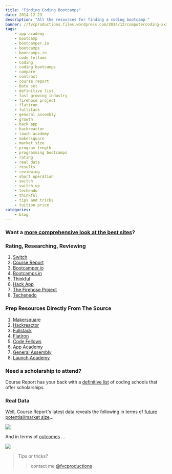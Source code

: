 ```yaml
---
title: "Finding Coding Bootcamps"
date: 2014-12-23
description: "All the resources for finding a coding bootcamp."
banner: //fvcproductions.files.wordpress.com/2014/12/computercoding-xx3888-2187-0-203.jpg
tags:
    - app academy
    - bootcamp
    - bootcamper.io
    - bootcamps
    - bootcamps.in
    - code fellows
    - Coding
    - coding bootcamps
    - compare
    - contrast
    - course report
    - Data set
    - definitive list
    - fast growing industry
    - firehose project
    - flatiron
    - fullstack
    - general assembly
    - growth
    - hack app
    - hackreactor
    - lauch academy
    - makersquare
    - market size
    - program length
    - programming bootcamps
    - rating
    - real data
    - results
    - reviewing
    - short operation
    - switch
    - switch up
    - techendo
    - thinkful
    - tips and tricks
    - tuition price
categories:
    - blog
---
```


### Want a [more comprehensive look at the best sites](//fvcproductions.com/blog/2014/11/10/magnifying-the-bootcamp-research-experience/ "Magnifying the Bootcamp Research Experience")?

### Rating, Researching, Reviewing

1. [Switch](//www.switchup.org/)
2. [Course Report](//www.coursereport.com/)
3. [Bootcamper.io](//bootcamper.io/)
4. [Bootcamps.in](//www.bootcamps.in/)
5. [Thinkful](//www.thinkful.com/bootcamps/)
6. [Hack App](//hackapp.co/)
7. [The Firehose Project](//www.thefirehoseproject.com/definitive-guide)
8. [Techenedo](//schools.techendo.com/leaderboard)

### Prep Resources Directly From The Source

1. [Makersquare](//learn.makersquare.com/courses)
2. [Hackreactor](//www.hackreactor.com/prepare-for-admissions-challenge/)
3. [Fullstack](//www.fullstackacademy.com/interview_prep)
4. [Flatiron](//prework.flatironschool.com)
5. [Code Fellows](//fsje.codefellows.org/index.html)
6. [App Academy](//github.com/appacademy/prep-work)
7. [General Assembly](//dash.generalassemb.ly)
8. [Launch Academy](//www.launchacademy.com/codecabulary)

### Need a scholarship to attend?

Course Report has your back with a [definitive list](//www.coursereport.com/resources/the-definitive-list-of-programming-bootcamp-scholarships) of coding schools that offer scholarships.

### Real Data

Well, Course Report's latest data reveals the following in terms of [future potential/market size](//www.coursereport.com/resources/course-report-bootcamp-market-size-study)…

![](//course_report_production.s3.amazonaws.com/rich/rich_files/rich_files/167/original/infographic-20market-20size-20draft5.png)

And in terms of [outcomes](//www.coursereport.com/resources/course-report-bootcamp-graduate-demographics-outcomes-study) …

![](//course_report_production.s3.amazonaws.com/rich/rich_files/rich_files/274/original/course-20report-20survey.jpg)

> Tips or tricks?
>
> > contact me [@fvcproductions](//twitter.com/fvcproductions)
